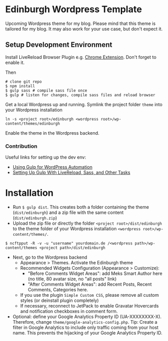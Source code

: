 # Edinburgh Wordpress Template

Upcoming Wordpress theme for my blog. Please mind that this theme is tailored for my blog. It may also work for your use case, but don't expect it.

## Setup Development Environment

Install LiveReload Browser Plugin e.g. [Chrome Extension](https://chrome.google.com/webstore/detail/livereload/jnihajbhpnppcggbcgedagnkighmdlei?hl=en). Don't forget to enable it.

Then

```
# clone git repo
$ npm install
$ gulp sass # compile sass file once
$ gulp # listen for changes, compile sass files and reload browser
```

Get a local Wordpress up and running. Symlink the project folder `theme` into your Wordpress installation
```
ln -s <project root>/edinburgh <wordpress root>/wp-content/themes/edinburgh 
```

Enable the theme in the Wordpress backend.

### Contribution
Useful links for setting up the dev env:
- [Using Gulp for WordPress Automation](http://code.tutsplus.com/tutorials/using-gulp-for-wordpress-automation--cms-23081)
- [Setting Up Gulp With LiveReload, Sass, and Other Tasks](https://community.nitrous.io/tutorials/setting-up-gulp-with-livereload-sass-and-other-tasks)

# Installation
- Run `$ gulp dist`. This creates both a folder containing the theme (`dist/edinburgh`) and a zip file with the same content (`dist/edinburgh.zip`)
- Upload the zip file or directly the folder `<project root>/dist/edinburgh` to the theme folder of your Wordpress installation `<wordpress root>/wp-content/themes/`.
```
$ ncftpput -R -v -u "username" yourdomain.de /<wordpress path>/wp-content/themes <project path>/dist/edinburgh
```
- Next, go to the Wordpress backend
    - Appearance > Themes. Activate the Edinburgh theme
    - Recommended Widgets Configuration (Appearance > Customize):
        - "Before Comments Widget Areas": add Meks Smart Author here (no title, 80 avatar size, no "all posts" link)
        - "After Comments Widget Areas": add Recent Posts, Recent Comments, Categories here.
    - If you use the plugin `Simple Custom CSS`, please remove all custom styles (or deinstall plugin completely)
    - If necessary, reconnect to JetPack to enable Gravatar Hovercards and notification checkboxes in comment form.
- Optional: define your Google Analytics Property ID (UA-XXXXXXXX-X). Therefore, change `theme/google-analytics-config.php`. Tip: Create a filter in Google Analytics to include only traffic coming from your host name. This prevents the hijacking of your Google Analytics Property ID.
